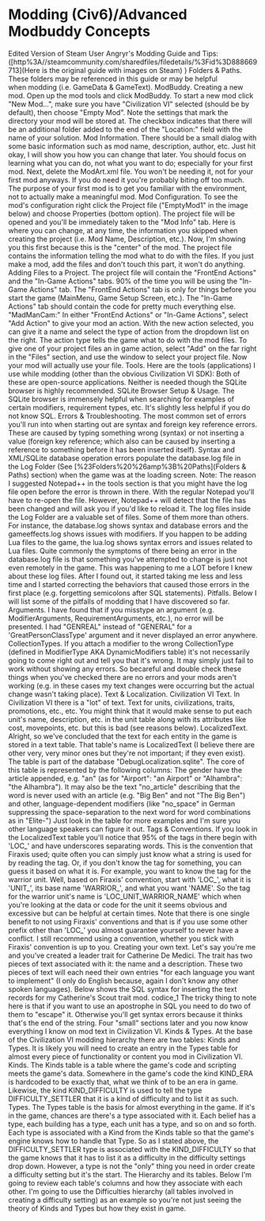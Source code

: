 # Modding (Civ6)/Advanced Modbuddy Concepts

Edited Version of Steam User Angryr's Modding Guide and Tips: ([http%3A//steamcommunity.com/sharedfiles/filedetails/%3Fid%3D888669713](Here is the original guide with images on Steam) )
Folders &amp; Paths.
These folders may be referenced in this guide or may be helpful when modding (i.e. GameData &amp; GameText). 
ModBuddy.
Creating a new mod.
Open up the mod tools and click ModBuddy. To start a new mod click "New Mod...", make sure you have "Civilization VI" selected (should be by default), then choose "Empty Mod". Note the settings that mark the directory your mod will be stored at. The checkbox indicates that there will be an additional folder added to the end of the "Location:" field with the name of your solution.
Mod Information.
There should be a small dialog with some basic information such as mod name, description, author, etc. Just hit okay, I will show you how you can change that later. You should focus on learning what you can do, not what you want to do; especially for your first mod.
Next, delete the ModArt.xml file. You won't be needing it, not for your first mod anyways. If you do need it you're probably biting off too much. The purpose of your first mod is to get you familiar with the environment, not to actually make a meaningful mod.
Mod Configuration.
To see the mod's configuration right click the Project file ("EmptyMod1" in the image below) and choose Properties (bottom option). The project file will be opened and you'll be immediately taken to the "Mod Info" tab. Here is where you can change, at any time, the information you skipped when creating the project (i.e. Mod Name, Description, etc.).
Now, I'm showing you this first because this is the "center" of the mod. The project file contains the information telling the mod what to do with the files. If you just make a mod, add the files and don't touch this part, it won't do anything.
Adding Files to a Project.
The project file will contain the "FrontEnd Actions" and the "In-Game Actions" tabs. 90% of the time you will be using the "In-Game Actions" tab. The "FrontEnd Actions" tab is only for things before you start the game (MainMenu, Game Setup Screen, etc.). The "In-Game Actions" tab should contain the code for pretty much everything else.
"MadManCam:" In either "FrontEnd Actions" or "In-Game Actions", select "Add Action" to give your mod an action. With the new action selected, you can give it a name and select the type of action from the dropdown list on the right. The action type tells the game what to do with the mod files. To give one of your project files an in game action, select "Add" on the far right in the "Files" section, and use the window to select your project file. Now your mod will actually use your file.
Tools.
Here are the tools (applications) I use while modding (other than the obvious Civilization VI SDK):
Both of these are open-source applications. Neither is needed though the SQLite browser is highly recommended.
SQLite Browser Setup &amp; Usage.
The SQLite browser is immensely helpful when searching for examples of certain modifiers, requirement types, etc. It's slightly less helpful if you do not know SQL.
Errors &amp; Troubleshooting.
The most common set of errors you'll run into when starting out are syntax and foreign key reference errors. These are caused by typing something wrong (syntax) or not inserting a value (foreign key reference; which also can be caused by inserting a reference to something before it has been inserted itself).
Syntax and XML/SQLite database operation errors populate the database.log file in the Log Folder (See [%23Folders%20%26amp%3B%20Paths](Folders &amp; Paths) section) when the game was at the loading screen.
Note: The reason I suggested Notepad++ in the tools section is that you might have the log file open before the error is thrown in there. With the regular Notepad you'll have to re-open the file. However, Notepad++ will detect that the file has been changed and will ask you if you'd like to reload it.
The log files inside the Log Folder are a valuable set of files. Some of them more than others. For instance, the database.log shows syntax and database errors and the gameeffects.log shows issues with modifiers. If you happen to be adding Lua files to the game, the lua.log shows syntax errors and issues related to Lua files.
Quite commonly the symptoms of there being an error in the database.log file is that something you've attempted to change is just not even remotely in the game. This was happening to me a LOT before I knew about these log files. After I found out, it started taking me less and less time and I started correcting the behaviors that caused those errors in the first place (e.g. forgetting semicolons after SQL statements).
Pitfalls.
Below I will list some of the pitfalls of modding that I have discovered so far.
Arguments.
I have found that if you misstype an argument (e.g. ModifierArguments, RequirementArguments, etc.), no error will be presented. I had "GENREAL" instead of "GENERAL" for a 'GreatPersonClassType' argument and it never displayed an error anywhere.
CollectionTypes.
If you attach a modifier to the wrong CollectionType (defined in ModifierType AKA DynamicModifiers table) it's not necessarily going to come right out and tell you that it's wrong. It may simply just fail to work without showing any errors.
So becareful and double check these things when you've checked there are no errors and your mods aren't working (e.g. in these cases my text changes were occurring but the actual change wasn't taking place).
Text &amp; Localization.
Civilization VI Text.
In Civilization VI there is a "lot" of text. Text for units, civilizations, traits, promotions, etc., etc. You might think that it would make sense to put each unit's name, description, etc. in the unit table along with its attributes like cost, movepoints, etc. but this is bad (see reasons below).
LocalizedText.
Alright, so we've concluded that the text for each entity in the game is stored in a text table. That table's name is LocalizedText (I believe there are other very, very minor ones but they're not important; if they even exist). The table is part of the database "DebugLocalization.sqlite". The core of this table is represented by the following columns:
The gender have the article appended, e.g. "an" (as for "Airport": "an Airport" or "Alhambra": "the Alhambra"). It may also be the text "no_article" describing that the word is never used with an article (e.g. "Big Ben" and not "The Big Ben") and other, language-dependent modifiers (like "no_space" in German suppressing the space-separation to the next word for word combinations as in "Elite-")
Just look in the table for more examples and I'm sure you other language speakers can figure it out.
Tags &amp; Conventions.
If you look in the LocalizedText table you'll notice that 95% of the tags in there begin with 'LOC_' and have underscores separating words. This is the convention that Firaxis used; quite often you can simply just know what a string is used for by reading the tag. Or, if you don't know the tag for something, you can guess it based on what it is. For example, you want to know the tag for the warrior unit. Well, based on Firaxis' convention, start with 'LOC_', what it is 'UNIT_', its base name 'WARRIOR_', and what you want 'NAME'. So the tag for the warrior unit's name is 'LOC_UNIT_WARRIOR_NAME' which when you're looking at the data or code for the unit it seems obvious and excessive but can be helpful at certain times.
Note that there is one single benefit to not using Firaxis' conventions and that is if you use some other prefix other than 'LOC_' you almost guarantee yourself to never have a conflict. I still recommend using a convention, whether you stick with Firaxis' convention is up to you.
Creating your own text.
Let's say you're me and you've created a leader trait for Catherine De Medici. The trait has two pieces of text associated with it: the name and a description. These two pieces of text will each need their own entries "for each language you want to implement" (I only do English because, again I don't know any other spoken languages). Below shows the SQL syntax for inserting the text records for my Catherine's Scout trait mod.
codice_1
The tricky thing to note here is that if you want to use an apostrophe in SQL you need to do two of them to "escape" it. Otherwise you'll get syntax errors because it thinks that's the end of the string.
Four "small" sections later and you now know everything I know on mod text in Civilization VI.
Kinds &amp; Types.
At the base of the Civilization VI modding hierarchy there are two tables: Kinds and Types. It is likely you will need to create an entry in the Types table for almost every piece of functionality or content you mod in Civilization VI.
Kinds.
The Kinds table is a table where the game's code and scripting meets the game's data. Somewhere in the game's code the kind KIND_ERA is hardcoded to be exactly that, what we think of to be an era in game. Likewise, the kind KIND_DIFFICULTY is used to tell the type DIFFICULTY_SETTLER that it is a kind of difficulty and to list it as such.
Types.
The Types table is the basis for almost everything in the game. If it's in the game, chances are there's a type associated with it. Each belief has a type, each building has a type, each unit has a type, and so on and so forth. Each type is associated with a Kind from the Kinds table so that the game's engine knows how to handle that Type. So as I stated above, the DIFFICULTY_SETTLER type is associated with the KIND_DIFFICULTY so that the game knows that it has to list it as a difficulty in the difficulty settings drop down. However, a type is not the "only" thing you need in order create a difficulty setting but it's the start.
The Hierarchy and its tables.
Below I'm going to review each table's columns and how they associate with each other. I'm going to use the Difficulties hierarchy (all tables involved in creating a difficulty setting) as an example so you're not just seeing the theory of Kinds and Types but how they exist in game.